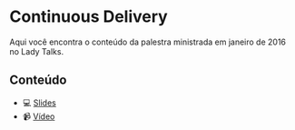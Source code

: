 # Continuous Delivery

Aqui você encontra o conteúdo da palestra ministrada em janeiro de 2016 no Lady Talks.

## Conteúdo

- :computer: [Slides](https://www2.slideshare.net/samantacicilia/lady-talkscontinuous-delivery)
- :video_camera: [Vídeo](https://youtu.be/58FwM_MWzII)
